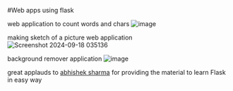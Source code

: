 #Web apps using flask


web application to count words and chars
![image](https://github.com/user-attachments/assets/752751c2-5e00-44c5-be3f-c0abf27432af)


making sketch of a picture web application
![Screenshot 2024-09-18 035136](https://github.com/user-attachments/assets/d08b535b-79a3-4540-981a-ca07bffd94d3)


background remover application
![image](https://github.com/user-attachments/assets/c968af39-8105-4879-8f79-3046032790d0)





great applauds to [abhishek sharma](https://github.com/sharmaji27) for providing the material to learn Flask in easy way
